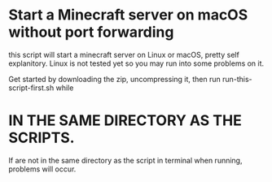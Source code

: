 # Start a Minecraft server on macOS without port forwarding

this script will start a minecraft server on Linux or macOS,
pretty self explanitory.
Linux is not tested yet so you may run into some problems on it.



Get started by downloading the zip, uncompressing it, then run run-this-script-first.sh while
# IN THE SAME DIRECTORY AS THE SCRIPTS.
If are not in the same directory as the script in terminal when running, problems will occur.
